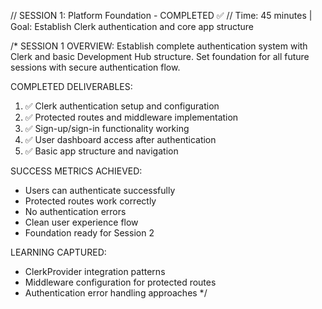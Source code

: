// SESSION 1: Platform Foundation - COMPLETED ✅
// Time: 45 minutes | Goal: Establish Clerk authentication and core app structure

/* SESSION 1 OVERVIEW:
Establish complete authentication system with Clerk and basic Development Hub structure.
Set foundation for all future sessions with secure authentication flow.

COMPLETED DELIVERABLES:
1. ✅ Clerk authentication setup and configuration
2. ✅ Protected routes and middleware implementation  
3. ✅ Sign-up/sign-in functionality working
4. ✅ User dashboard access after authentication
5. ✅ Basic app structure and navigation

SUCCESS METRICS ACHIEVED:
- Users can authenticate successfully
- Protected routes work correctly
- No authentication errors
- Clean user experience flow
- Foundation ready for Session 2

LEARNING CAPTURED:
- ClerkProvider integration patterns
- Middleware configuration for protected routes
- Authentication error handling approaches
*/